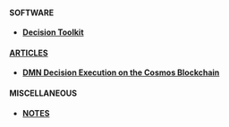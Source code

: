 #### SOFTWARE
- [**Decision Toolkit**](https://github.com/DecisionToolkit)

#### [ARTICLES](https://depta.medium.com)
- [**DMN Decision Execution on the Cosmos Blockchain**](https://depta.medium.com/dmn-decision-execution-on-the-cosmos-blockchain-0d8c76c29e67)

#### MISCELLANEOUS
- [**NOTES**](https://dariuszdepta.github.io)
